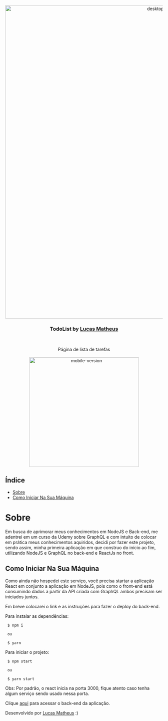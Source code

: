 <br />
<p align="center">
    <img src="https://i.imgur.com/oVZ0sZ4.gif" alt="desktop-version" width="1000">

  <h3 align="center">TodoList by <a href="https://www.linkedin.com/in/lucasmpa/">Lucas Matheus</a></h3>
 <br />
  <p align="center">
     Página de lista de tarefas 
       <br/>
    <br/>
     <img src="https://i.imgur.com/AYMNFfJ.gif" alt="mobile-version" width="350">
  </p>
</p>

## Índice

* [Sobre](#sobre) 
* [Como Iniciar Na Sua Máquina](#como-iniciar-na-sua-máquina) 


# Sobre
Em busca de aprimorar meus conhecimentos em NodeJS e Back-end, me adentrei em um curso da Udemy sobre GraphQL e com intuito de colocar em prática meus conhecimentos aquiridos, decidi por fazer este projeto, sendo assim, minha primeira aplicação em que construo do início ao fim, utilizando NodeJS e GraphQL no back-end e ReactJs no front.

## Como Iniciar Na Sua Máquina
Como ainda não hospedei este serviço, você precisa startar a aplicação React em conjunto a aplicação em NodeJS, pois como o front-end está consumindo dados a partir da API criada com GraphQL ambos precisam ser iniciados juntos. 

Em breve colocarei o link e as instruções para fazer o deploy do back-end.


Para instalar as dependências:

```
 $ npm i
 
 ou
 
 $ yarn
```

Para iniciar o projeto:
```
 $ npm start
 
 ou
 
 $ yarn start
```
Obs: Por padrão, o react inicia na porta 3000, fique atento caso tenha algum serviço sendo usado nessa porta.

Clique <a href="https://github.com/LucasMpa/TodoList_backend">aqui</a> para acessar o back-end da aplicação.

Desenvolvido por  <a href="https://www.linkedin.com/in/lucasmpa/">Lucas Matheus</a> :)
